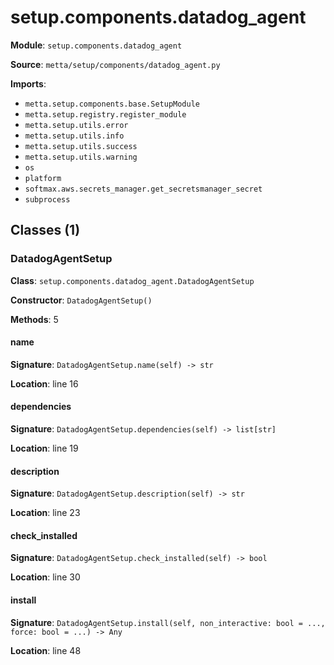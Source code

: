 # setup.components.datadog_agent

**Module**: `setup.components.datadog_agent`

**Source**: `metta/setup/components/datadog_agent.py`

**Imports**:
- `metta.setup.components.base.SetupModule`
- `metta.setup.registry.register_module`
- `metta.setup.utils.error`
- `metta.setup.utils.info`
- `metta.setup.utils.success`
- `metta.setup.utils.warning`
- `os`
- `platform`
- `softmax.aws.secrets_manager.get_secretsmanager_secret`
- `subprocess`

## Classes (1)

### DatadogAgentSetup

**Class**: `setup.components.datadog_agent.DatadogAgentSetup`

**Constructor**: `DatadogAgentSetup()`

**Methods**: 5

#### name

**Signature**: `DatadogAgentSetup.name(self) -> str`

**Location**: line 16

#### dependencies

**Signature**: `DatadogAgentSetup.dependencies(self) -> list[str]`

**Location**: line 19

#### description

**Signature**: `DatadogAgentSetup.description(self) -> str`

**Location**: line 23

#### check_installed

**Signature**: `DatadogAgentSetup.check_installed(self) -> bool`

**Location**: line 30

#### install

**Signature**: `DatadogAgentSetup.install(self, non_interactive: bool = ..., force: bool = ...) -> Any`

**Location**: line 48


